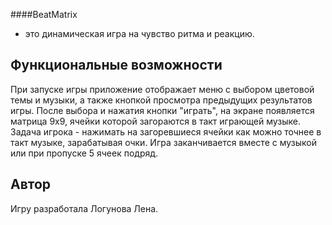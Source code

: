 ####BeatMatrix
- это динамическая игра на чувство ритма и реакцию.

## Функциональные возможности

При запуске игры приложение отображает меню с выбором цветовой темы и музыки, а также кнопкой просмотра предыдущих результатов игры. После выбора и нажатия кнопки "играть", на экране появляется матрица 9х9, ячейки которой загораются в такт играющей музыке.
Задача игрока - нажимать на загоревшиеся ячейки как можно точнее в такт музыке, зарабатывая очки. Игра заканчивается вместе с музыкой или при пропуске 5 ячеек подряд.

## Автор

Игру разработала Логунова Лена.

